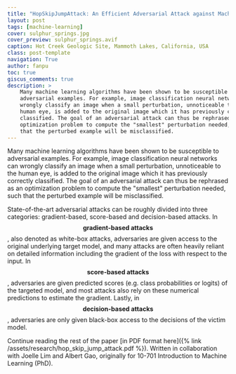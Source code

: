 ```yaml
---
title: "HopSkipJumpAttack: An Efficient Adversarial Attack against Machine Learning Algorithms"
layout: post
tags: [machine-learning]
cover: sulphur_springs.jpg
cover_preview: sulphur_springs.avif
caption: Hot Creek Geologic Site, Mammoth Lakes, California, USA
class: post-template
navigation: True
author: fanpu
toc: true
giscus_comments: true
description: >
    Many machine learning algorithms have been shown to be susceptible to
    adversarial examples. For example, image classification neural networks can
    wrongly classify an image when a small perturbation, unnoticeable to the
    human eye, is added to the original image which it has previously correctly
    classified. The goal of an adversarial attack can thus be rephrased as an
    optimization problem to compute the "smallest" perturbation needed, such
    that the perturbed example will be misclassified.
---
```


Many machine learning algorithms have been shown to be susceptible to adversarial examples. For example, image classification neural networks can wrongly classify an image when a small perturbation, unnoticeable to the human eye, is added to the original image which it has previously correctly classified. The goal of an adversarial attack can thus be rephrased as an optimization problem to compute the "smallest" perturbation needed, such that the perturbed example will be misclassified.

State-of-the-art adversarial attacks can be roughly divided into three categories: gradient-based, score-based and
decision-based attacks. 
In $$\textbf{gradient-based attacks}$$, also denoted as white-box attacks, adversaries are given access to the original underlying target model, and many attacks are often heavily reliant on detailed information including the gradient of the loss with respect to the input.
In $$\textbf{score-based attacks}$$, adversaries are given predicted scores (e.g. class probabilities or logits) of the targeted model, and most attacks also rely on these numerical predictions to estimate the gradient.
Lastly, in $$\textbf{decision-based attacks}$$, adversaries are only given black-box access to the decisions of the victim model. 

Continue reading the rest of the paper [in PDF format here]({% link /assets/research/hop_skip_jump_attack.pdf %}). Written in collaboration with Joelle Lim and Albert Gao, originally for 10-701 Introduction to Machine Learning (PhD).